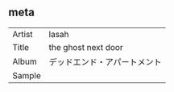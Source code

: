 ## meta

|        |                              |
| ------ | ---------------------------- |
| Artist | lasah                        |
| Title  | the ghost next door          |
| Album  | デッドエンド・アパートメント |
| Sample |                              |
